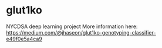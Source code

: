 # glut1ko
NYCDSA deep learning project
More information here:
https://medium.com/@jhaseon/glut1ko-genotyping-classifier-e49f0e5a4ca9
